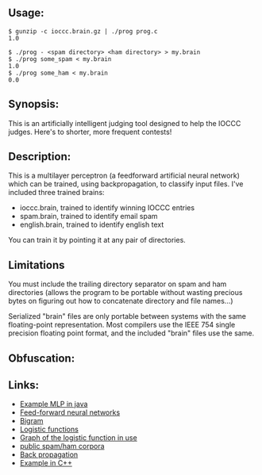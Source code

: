 ## Usage:
    $ gunzip -c ioccc.brain.gz | ./prog prog.c
    1.0

    $ ./prog - <spam directory> <ham directory> > my.brain
    $ ./prog some_spam < my.brain
    1.0
    $ ./prog some_ham < my.brain
    0.0

## Synopsis:
This is an artificially intelligent judging tool designed to help the IOCCC
judges. Here's to shorter, more frequent contests!

## Description:
This is a multilayer perceptron (a feedforward artificial neural network)
which can be trained, using backpropagation, to classify input files. I've
included three trained brains:

 * ioccc.brain, trained to identify winning IOCCC entries
 * spam.brain, trained to identify email spam
 * english.brain, trained to identify english text

You can train it by pointing it at any pair of directories.

## Limitations
You must include the trailing directory separator on spam and ham directories (allows the
program to be portable without wasting precious bytes on figuring out how to concatenate
directory and file names...)

Serialized "brain" files are only portable between systems with the same floating-point
representation. Most compilers use the IEEE 754 single precision floating point format, and
the included "brain" files use the same.

## Obfuscation:

## Links:
 * [Example MLP in java](https://github.com/jimmikaelkael/multi-layer-perceptron)
 * [Feed-forward neural networks](http://en.wikipedia.org/wiki/Feedforward_neural_network)
 * [Bigram](http://en.wikipedia.org/wiki/Bigram)
 * [Logistic functions](http://en.wikipedia.org/wiki/Logistic_function)
 * [Graph of the logistic function in use](https://www.google.com/search?q=1/(1%2Bexp(-x)))
 * [public spam/ham corpora](http://spamassassin.apache.org/publiccorpus/)
 * [Back propagation](http://www.learnartificialneuralnetworks.com/backpropagation.html)
 * [Example in C++](http://www.codeproject.com/KB/recipes/BP.aspx)
